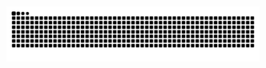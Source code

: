 <picture>
  <source media="(prefers-color-scheme: dark)" srcset="https://raw.githubusercontent.com/kunzewang/kunzewang/output/github-contribution-grid-snake-dark.svg">
  <source media="(prefers-color-scheme: light)" srcset="https://raw.githubusercontent.com/kunzewang/kunzewang/output/github-contribution-grid-snake.svg">
  <img alt="github contribution grid snake animation" src="https://raw.githubusercontent.com/kunzewang/kunzewang/output/github-contribution-grid-snake.svg">
</picture>

<!---
KunzeWang/KunzeWang is a ✨ special ✨ repository because its `README.md` (this file) appears on your GitHub profile.
You can click the Preview link to take a look at your changes.
--->
